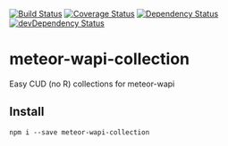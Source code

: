 [![Build Status](https://travis-ci.org/mondora-labs/meteor-wapi-collection.svg?branch=master)](https://travis-ci.org/mondora-labs/meteor-wapi-collection)
[![Coverage Status](https://img.shields.io/coveralls/mondora-labs/meteor-wapi-collection.svg)](https://coveralls.io/r/mondora-labs/meteor-wapi-collection?branch=master)
[![Dependency Status](https://david-dm.org/mondora-labs/meteor-wapi-collection.svg)](https://david-dm.org/mondora-labs/meteor-wapi-collection)
[![devDependency Status](https://david-dm.org/mondora-labs/meteor-wapi-collection/dev-status.svg)](https://david-dm.org/mondora-labs/meteor-wapi-collection#info=devDependencies)

# meteor-wapi-collection

Easy CUD (no R) collections for meteor-wapi

## Install

`npm i --save meteor-wapi-collection`
